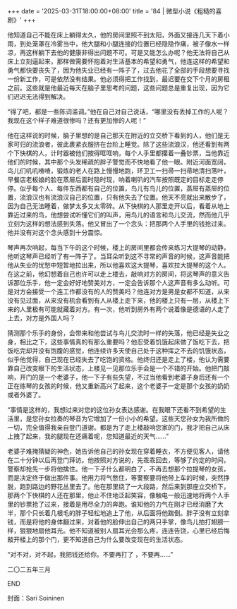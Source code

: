 +++
date = '2025-03-31T18:00:00+08:00'
title = '84 | 微型小说《粗糙的喜剧》'
+++

他知道自己不能在床上躺得太久，他的房间里照不到太阳，外面又接连几天下着小雨，到处笼罩在冷雾当中，他大腿和小腿连接的位置已经隐隐作痛，被子像水一样凉，再这样躺下去他的健康非得出问题不可。可是又能怎么办呢？他无法将自己从床上立刻逼起来，那样做需要怀抱着对生活基本的希望和勇气，他连这样的希望和勇气都快要丧失了，因为他失业已经有一阵子了，过去他花了全部的手段想要寻找一份新工作，可是依然没有结果。他必须得把工作找到，最迟要在交下个月的房租之前。这些就是他最近每天在脑子里思考的问题，这些问题总是重复出现，因为它们迟迟无法得到解决。

“得了吧，都是一些陈词滥调。”他在自己对自己说话，“哪里没有丢掉工作的人呢？我现在这个样子难道很惨吗？还有更加惨的人呢！”

他在这样说的时候，脑子里想的是自己那天在附近的立交桥下看到的人，他们是无家可归的流浪者，彼此裹紧衣服挤在台阶上睡觉。除了这些流浪汉，他还看到有两个下快棋的人，计时器被他们按得哐哐响，每个人手里都攥着一叠钞票，当他靠近他们的时候，其中那个头发稀疏的胖子警觉而不快地看了他一眼。附近河面宽阔，鸟儿们叽叽喳喳，锻炼的老人在路上慢慢地跑，环卫工一扫帚一扫帚地清扫落叶，早餐店老板娘的脸在蒸屉后面时隐时现，响着喇叭的汽车按照既定的目标走走停停。似乎每个人、每件东西都有自己的位置，鸟儿有鸟儿的位置，蒸屉有蒸屉的位置，流浪汉也有流浪汉自己的位置，只有他失去了位置。他天不亮就出来散步了，因为自己无法睡着，做梦太多又太零碎。从下快棋的人那里走开以后，看着从地上靠近过来的鸟，他想尝试听懂它们的叫声，用鸟儿的语言和鸟儿交流，然而他几乎立刻为这样的想法感到失落。他又冒出了一个念头：把那两个人手里的钱抢过来。他并没有对这个念头感到十分震惊。

琴声再次响起，每当下午的这个时候，楼上的房间里都会传来练习大提琴的动静，他听这琴声已经听了有一阵子了。当耳朵听到这不寻常的声音的时候，这声音能把他从失业的忧愁中短暂地拉出来，所以他喜欢这大提琴，喜欢拉大提琴的这个人。在这之前，他幻想着自己也许可以走上楼去，敲响对方的房间，将这琴声的意义告诉那位乐手，他一定会好好地赞美对方，一定会告诉那个人这声音有多么动听。可是对方会接受一个连工作都没有的人的赞美吗？他连对方是男是女都不知道，从来没有见过面，从来没有机会看到有人从楼上走下来，他的楼上只有一层，从楼上下来的人里极有可能就藏着对方。有一次，他听到房外有两个说着像是德语的人走了上去，对方是外国人吗？

猜测那个乐手的身份，会带来和他尝试与鸟儿交流时一样的失落，他已经是失业之身，相比之下，这些事情真的有那么重要吗？他忍受着饥饿起床做了饭吃下去，把饭吃完却并没有饱腹的感觉，他连续许多天使自己处于这种挥之不去的饥饿状态，似乎他觉得，自己现在已经失去了吃饱的资格。他终归还是走上了楼，他认为需要靠自己改变眼下的生活状态，上楼见一见那位乐手会是一个不错的开始。他把门敲响，开门的是一个老婆子，他一下子有些失望，不过当他看到老婆子身后还有一个正在练琴的女孩的时候，他又重新高兴了起来，这个老婆子一定是那个女孩的奶奶或者外婆了。

“事情是这样的，我想过来对您的这位孙女表达感谢。在我眼下还看不到希望的生活里，是您孙女拉奏的琴音为它增加了一份小小的希望。这些天您孙女为我所做的一切，完全值得我亲自登门道谢。都是为了走上楼敲响您家的门，我才把自己从床上拽了起来，我的腿现在还痛着呢，您知道最近的天气……”

老婆子难掩猜疑的神色，她告诉他自己的孙女现在穿着睡衣，不方便见客人，请他在二十分钟以后再登门拜访。他按照对方说的，先乖乖回去，等够了约定的时间，警察却抢先一步将他擒住。他一下子什么都明白了，不再去想那个拉提琴的女孩，而是决定终于做出那件事。他用力将气憋住，等警察要将他带上车的时候，突然挣脱，跑到路边的野花丛里去了。他在那里绕了一大段路，然后来到那座立交桥下，那两个下快棋的人还在那里，他止不住地泛起笑容，像触电一般迅速地将两个人手里的钞票抢了过来，接着是用尽全力的奔跑。谁知他的力气在刚才已经消磨了大半，那个只长着几根毛的胖子轻松地追上了他，从后面将他踹倒。胖子没有立刻拿钱，而是将他的身体翻过来，对着他的脸伸出自己的两只手掌，像鸟儿拍打翅膀一样，狠狠地扇他耳光。他不知道被别人扇耳光会那么疼，连连告饶，心里已经后悔敲开楼上的那个门，更不知道自己为什么要改变现在的生活状态。

“对不对，对不起，我把钱还给你。不要再打了 ，不要再……”

二〇二五年三月

END

封面：Sari Soininen



